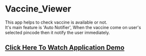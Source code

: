 # Vaccine_Viewer
This app helps to check vaccine is available or not.<br>
It's main feature is 'Auto Notifier', When the vaccine come on user's selected pincode then it notify the user immediately.

[<h2>Click Here To Watch Application Demo</h2>](https://www.linkedin.com/posts/aaditya-burujwale_androiddevelopment-activity-6806942598155116544-ztwb)
